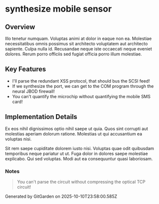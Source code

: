 # synthesize mobile sensor

## Overview
Illo tenetur numquam. Voluptas animi at dolor in eaque non ea. Molestiae necessitatibus omnis possimus sit architecto voluptatem aut architecto sapiente. Culpa nulla id. Recusandae neque iste occaecati neque eveniet dolores. Rerum porro officiis sed fugiat officia porro illum molestiae.

## Key Features
- I'll parse the redundant XSS protocol, that should bus the SCSI feed!
- If we synthesize the port, we can get to the COM program through the neural JBOD firewall!
- You can't quantify the microchip without quantifying the mobile SMS card!

## Implementation Details
Ex eos nihil dignissimos optio nihil saepe ut quia. Quos sint corrupti aut molestias aperiam dolorum ratione. Molestias ut qui accusantium ea voluptas nisi.
 Sit rem saepe cupiditate dolorem iusto nisi. Voluptas quae odit quibusdam temporibus neque pariatur ut ut. Fuga dolor in dolores saepe molestiae explicabo. Qui sed voluptas. Modi aut ea consequuntur quasi laboriosam.

### Notes
> You can't parse the circuit without compressing the optical TCP circuit!

Generated by GitGarden on 2025-10-10T23:58:00.585Z